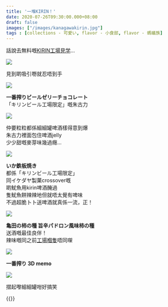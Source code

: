 ```yaml
---
title: '一堆KIRIN！'
date: 2020-07-26T09:30:00.000+08:00
draft: false
images: ["/images/kanagawakirin.jpg"]
tags : [collections - 可愛い, flavor - 小食部, flavor - 螞蟻族]
---
```


話說去無料嘅[KIRIN工場見学](https://hidie.net/kanagawa2d/)...  

![](/images/kanagawa2d24.jpg)

見到啲吸引嘢就忍唔到手  

![](/images/kanagawakirin.jpg)

**一番搾りビールゼリーチョコレート**  
「キリンビール工場限定」嘅朱古力   

![](/images/kanagawakirin1.jpg)

仲要粒粒都係細細罐啤酒樣得意到爆  
朱古力裡面包住啤酒jelly  
少少甜嘅麥芽味幾過癮...  

![](/images/kanagawakirin2.jpg)

**いか鉄板焼き**  
都係「キリンビール工場限定」  
同イケダヤ製菓crossover嘅  
啲魷魚用kirin啤酒醃過  
隻魷魚餅辣辣地但就唔太覺有啤味  
不過超脆卜卜送啤酒就真係一流，正！  

![](/images/kanagawakirin3.jpg)

**亀田の柿の種 旨辛パドロン風味柿の種**  
送酒嘅最佳良伴！  
辣味嘅同之前[工場嗰隻](https://hidie.net/kanagawa2d/)唔同㗎  

![](/images/kanagawakirin4.jpg)

**一番搾り 3D memo**  

![](/images/kanagawakirin5.jpg)

摺起嚟細細罐咁好搞笑  



{{<kanagawa>}}
